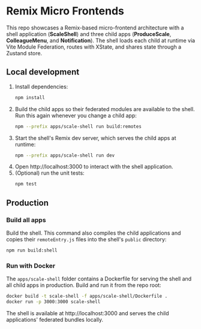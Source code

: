 # Remix Micro Frontends

This repo showcases a Remix-based micro-frontend architecture with a shell application (**ScaleShell**) and three child apps (**ProduceScale**, **ColleagueMenu**, and **Notification**).  The shell loads each child at runtime via Vite Module Federation, routes with XState, and shares state through a Zustand store.

## Local development

1. Install dependencies:
   ```bash
   npm install
   ```
2. Build the child apps so their federated modules are available to the shell. Run this again whenever you change a child app:
   ```bash
   npm --prefix apps/scale-shell run build:remotes
   ```
3. Start the shell's Remix dev server, which serves the child apps at runtime:
   ```bash
   npm --prefix apps/scale-shell run dev
   ```
4. Open http://localhost:3000 to interact with the shell application.
5. (Optional) run the unit tests:
   ```bash
   npm test
   ```

## Production

### Build all apps

Build the shell. This command also compiles the child applications and copies their `remoteEntry.js` files into the shell's `public` directory:
```bash
npm run build:shell
```

### Run with Docker

The `apps/scale-shell` folder contains a Dockerfile for serving the shell and all child apps in production.  Build and run it from the repo root:
```bash
docker build -t scale-shell -f apps/scale-shell/Dockerfile .
docker run -p 3000:3000 scale-shell
```

The shell is available at http://localhost:3000 and serves the child applications' federated bundles locally.
